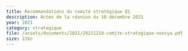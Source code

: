 ```yaml
---
title: Recommandations du comité stratégique Q1
description: Actes de la réunion du 10 décembre 2021
year: 2021
category: strategique
file: /assets/documents/2021/20211210-comite-strategique-noesya.pdf
size: 22ko
---
```

